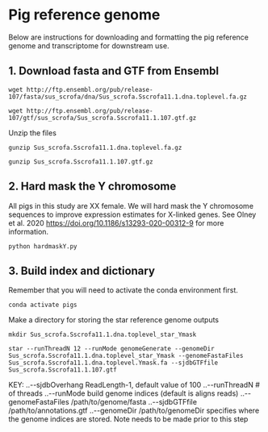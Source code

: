 # Pig reference genome 
Below are instructions for downloading and formatting the pig reference genome and transcriptome for downstream use. 

## 1. Download fasta and GTF from Ensembl

`wget http://ftp.ensembl.org/pub/release-107/fasta/sus_scrofa/dna/Sus_scrofa.Sscrofa11.1.dna.toplevel.fa.gz`

`wget http://ftp.ensembl.org/pub/release-107/gtf/sus_scrofa/Sus_scrofa.Sscrofa11.1.107.gtf.gz`

Unzip the files

`gunzip Sus_scrofa.Sscrofa11.1.dna.toplevel.fa.gz`

`gunzip Sus_scrofa.Sscrofa11.1.107.gtf.gz`

## 2. Hard mask the Y chromosome
All pigs in this study are XX female. We will hard mask the Y chromosome sequences to improve expression estimates for X-linked genes. See Olney et al. 2020 https://doi.org/10.1186/s13293-020-00312-9 for more information. 

`python hardmaskY.py`

## 3. Build index and dictionary 

Remember that you will need to activate the conda environment first. 

`conda activate pigs`

Make a directory for storing the star reference genome outputs

`mkdir Sus_scrofa.Sscrofa11.1.dna.toplevel_star_Ymask`

`star --runThreadN 12 --runMode genomeGenerate --genomeDir Sus_scrofa.Sscrofa11.1.dna.toplevel_star_Ymask --genomeFastaFiles Sus_scrofa.Sscrofa11.1.dna.toplevel.Ymask.fa --sjdbGTFfile Sus_scrofa.Sscrofa11.1.107.gtf`

KEY:
..--sjdbOverhang ReadLength-1, default value of 100
..--runThreadN # of threads
..--runMode build genome indices (default is aligns reads)
..--genomeFastaFiles /path/to/genome/fasta
..--sjdbGTFfile /path/to/annotations.gtf
..--genomeDir /path/to/genomeDir specifies where the genome indices are stored. Note needs to be made prior to this step 





